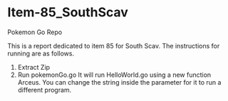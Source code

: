 # Item-85_SouthScav
Pokemon Go Repo

This is a report dedicated to item 85 for South Scav. The instructions for running are as follows.

1. Extract Zip
2. Run pokemonGo.go
It will run HelloWorld.go using a new function Arceus. You can change the string inside the parameter for it to run a different program.
